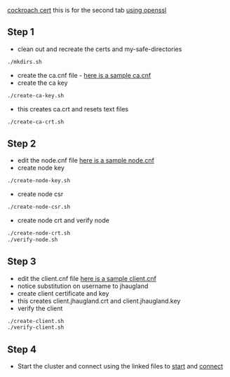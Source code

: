 [cockroach cert](https://www.cockroachlabs.com/docs/stable/cockroach-cert)
this is for the second tab [using openssl](https://www.cockroachlabs.com/docs/v23.2/create-security-certificates-openssl)

## Step 1
* clean out and recreate the certs and my-safe-directories
```bash
./mkdirs.sh
```
* create the ca.cnf file - [here is a sample ca.cnf](ca.cnf)
* create the ca key
```bash
./create-ca-key.sh
```
* this creates ca.crt and resets text files
```bash
./create-ca-crt.sh
```
## Step 2
* edit the node.cnf file [here is a sample node.cnf](node.cnf)
* create node key
```bash
./create-node-key.sh
```
* create node csr
```bash
./create-node-csr.sh
```
* create node crt and verify node
```bash
./create-node-crt.sh
./verify-node.sh
```
## Step 3
* edit the client.cnf file [here is a sample client.cnf](client.cnf)
* notice substitution on username to jhaugland
* create client certificate and key
* this creates client.jhaugland.crt and client.jhaugland.key 
* verify the client
```bash
./create-client.sh
./verify-client.sh
```
## Step 4
* Start the cluster and connect using the linked files to [start](start-single.sh) and [connect](sql.sh)
